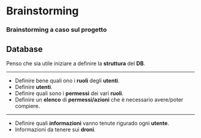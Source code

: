 # Brainstorming
### Brainstorming a caso sul progetto

## Database

Penso che sia utile iniziare a definire la __struttura__ del __DB__.

___
* Definire bene quali ono i __ruoli__ degli __utenti__.
* Definire __utenti__.
* Definire quali sono i __permessi__ dei vari __ruoli__.
* Definire un __elenco__ di __permessi/azioni__ che è necessario avere/poter compiere.
___
* Definire quali __informazioni__ vanno tenute rigurado ogni __utente__.
* Informazioni da tenere sui __droni__.
